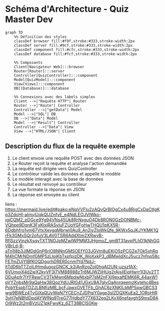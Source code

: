 # Schéma d'Architecture - Quiz Master Dev

```mermaid
graph TD
    %% Définition des styles
    classDef browser fill:#f9f,stroke:#333,stroke-width:2px
    classDef server fill:#9cf,stroke:#333,stroke-width:2px
    classDef component fill:#cfc,stroke:#333,stroke-width:2px
    classDef database fill:#fcf,stroke:#333,stroke-width:2px

    %% Composants
    Client[Navigateur Web]:::browser
    Router[Router]:::server
    Controller[QuizController]:::component
    Model[QuizModel]:::component
    View[Views]:::component
    DB[(Database)]:::database

    %% Connexions avec des labels simples
    Client -->|"Requête HTTP"| Router
    Router -->|"Route"| Controller
    Controller -->|"getData"| Model
    Model -->|"SQL"| DB
    DB -->|"Data"| Model
    Model -->|"Result"| Controller
    Controller -->|"Data"| View
    View -->|"HTML/JSON"| Client
```

## Description du flux de la requête exemple

1. Le client envoie une requête POST avec des données JSON
2. Le Router reçoit la requête et analyse l'action demandée
3. La requête est dirigée vers QuizController
4. Le contrôleur valide les données et appelle le modèle
5. Le modèle interagit avec la base de données
6. Le résultat est renvoyé au contrôleur
7. La vue formate la réponse en JSON
8. La réponse est envoyée au client

liens : 
https://mermaid.live/edit#pako:eNqVVFlu2zAQvQrBIOgCx4u8RigCxDaCtIgKp3ZdoHI-aImyiUqkQlJZnfvE_e4NdLEOJVlWko-igiCQM2_eDGce9Yg94VNs45Uk8RrNxguO4Dk8RON0GzDONBMc-VQhpe9DqnK3FxKlxjRASyluFZUoYGFoHwTHQU1pKX5R-6Ddbhfro1vm67VtxXevgqMbrwj0Au9_An2iyZIoWkQfe_9KWx5qJKJYKMK1QrFk3GMxSQr2ofuV3LAV0TSR6AddXtm2XRwvB-RflSzzVjnzkXsqvTXT1NOJpMZwlWPMM3JHgmuZ_gmBT31aypPLhD1kNhGGVBrLd-B-aTn1I8b3JlMDdGnP6riO8NNnGMSOEfY03JGVm8uEKjO5zPCGZe7Ok5xhRqM4hCMrNDmfGMP5zLlojKbTxpfpizDK_WoXxkP3_dBMwIdXcJ5ucz7nfnp58cFE7mZUjYIBfKOQDgorhDRER0cnm1Yd7NdJ-ltTdD6bTTZolLtHmduqozGNCK_k2iAnRzgZol0hgAI2UN-uzszfAX-6VUmoiX4d2wX2kvVF3l7VM88988zTr6MJWZliHUg2rAjsjIEiqHwrr1I3Uy2TTDDuApfr7IYFRewCV3TkMwn6MpdwNtxbP7sM2nFXj9exaftEMK6R_44axW1pVYZnbsMr9aQaHw38QqzYdUJRlG41JGxU8A7gIyOaAnrqeemzKvtehc4BesPobYEspbTDZJLBNfizMB_bcFJawxGVETFb_GhAC6zXNKILbMPSpwGBCS3wgj9BWEz4TyGiXaQUyWqN7YCECnZJDPqiY0agp3sIZDQXKuEa2_1ORoHtR3yH7eNBfdDpdAYWfNq9TreG77HdbdY77X632eq2LKvX6nefavghS9msD8AOj9Wz2t2mBVzUZ1pkFwyKz_6ZT38BClS0Kw